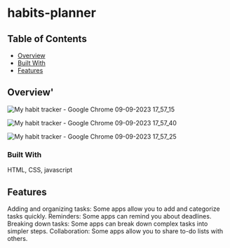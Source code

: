 # habits-planner

## Table of Contents

- [Overview](#overview)
- [Built With](#built-with)
- [Features](#features)


## Overview'

![My habit tracker - Google Chrome 09-09-2023 17_57_15](https://github.com/kishore1872000/habits-planner/assets/83766519/44a5c2ec-e699-407a-a70e-f2571ccfc0da)

![My habit tracker - Google Chrome 09-09-2023 17_57_40](https://github.com/kishore1872000/habits-planner/assets/83766519/5e13cbc3-fc71-4145-bb88-58a6452842bf)

![My habit tracker - Google Chrome 09-09-2023 17_57_25](https://github.com/kishore1872000/habits-planner/assets/83766519/c16ab002-ca79-4538-b676-27102af06531)


### Built With

HTML, CSS, javascript

## Features
Adding and organizing tasks: Some apps allow you to add and categorize tasks quickly.
Reminders: Some apps can remind you about deadlines.
Breaking down tasks: Some apps can break down complex tasks into simpler steps.
Collaboration: Some apps allow you to share to-do lists with others.

